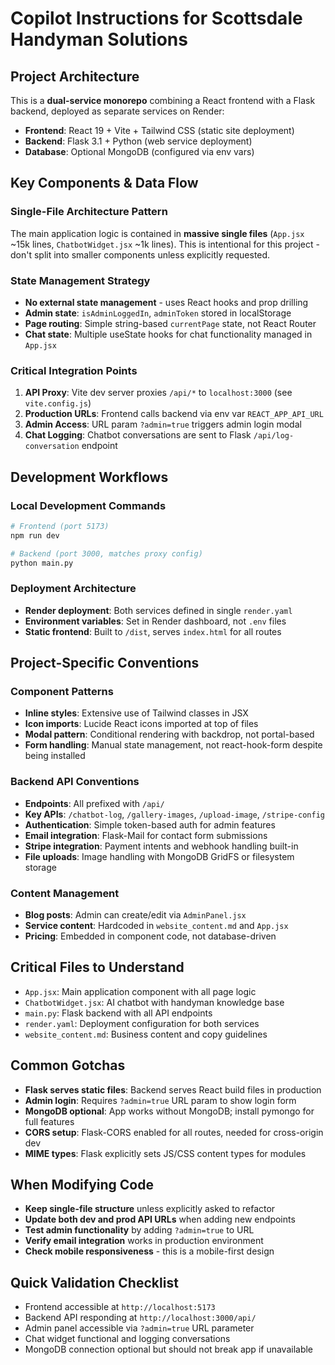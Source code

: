 # Copilot Instructions for Scottsdale Handyman Solutions

## Project Architecture

This is a **dual-service monorepo** combining a React frontend with a Flask backend, deployed as separate services on Render:

- **Frontend**: React 19 + Vite + Tailwind CSS (static site deployment)
- **Backend**: Flask 3.1 + Python (web service deployment)
- **Database**: Optional MongoDB (configured via env vars)

## Key Components & Data Flow

### Single-File Architecture Pattern
The main application logic is contained in **massive single files** (`App.jsx` ~15k lines, `ChatbotWidget.jsx` ~1k lines). This is intentional for this project - don't split into smaller components unless explicitly requested.

### State Management Strategy
- **No external state management** - uses React hooks and prop drilling
- **Admin state**: `isAdminLoggedIn`, `adminToken` stored in localStorage
- **Page routing**: Simple string-based `currentPage` state, not React Router
- **Chat state**: Multiple useState hooks for chat functionality managed in `App.jsx`

### Critical Integration Points
1. **API Proxy**: Vite dev server proxies `/api/*` to `localhost:3000` (see `vite.config.js`)
2. **Production URLs**: Frontend calls backend via env var `REACT_APP_API_URL`
3. **Admin Access**: URL param `?admin=true` triggers admin login modal
4. **Chat Logging**: Chatbot conversations are sent to Flask `/api/log-conversation` endpoint

## Development Workflows

### Local Development Commands
```bash
# Frontend (port 5173)
npm run dev

# Backend (port 3000, matches proxy config)
python main.py
```

### Deployment Architecture
- **Render deployment**: Both services defined in single `render.yaml`
- **Environment variables**: Set in Render dashboard, not `.env` files
- **Static frontend**: Built to `/dist`, serves `index.html` for all routes

## Project-Specific Conventions

### Component Patterns
- **Inline styles**: Extensive use of Tailwind classes in JSX
- **Icon imports**: Lucide React icons imported at top of files
- **Modal pattern**: Conditional rendering with backdrop, not portal-based
- **Form handling**: Manual state management, not react-hook-form despite being installed

### Backend API Conventions
- **Endpoints**: All prefixed with `/api/`
- **Key APIs**: `/chatbot-log`, `/gallery-images`, `/upload-image`, `/stripe-config`
- **Authentication**: Simple token-based auth for admin features
- **Email integration**: Flask-Mail for contact form submissions
- **Stripe integration**: Payment intents and webhook handling built-in
- **File uploads**: Image handling with MongoDB GridFS or filesystem storage

### Content Management
- **Blog posts**: Admin can create/edit via `AdminPanel.jsx`
- **Service content**: Hardcoded in `website_content.md` and `App.jsx`
- **Pricing**: Embedded in component code, not database-driven

## Critical Files to Understand
- `App.jsx`: Main application component with all page logic
- `ChatbotWidget.jsx`: AI chatbot with handyman knowledge base
- `main.py`: Flask backend with all API endpoints
- `render.yaml`: Deployment configuration for both services
- `website_content.md`: Business content and copy guidelines

## Common Gotchas
- **Flask serves static files**: Backend serves React build files in production
- **Admin login**: Requires `?admin=true` URL param to show login form
- **MongoDB optional**: App works without MongoDB; install pymongo for full features
- **CORS setup**: Flask-CORS enabled for all routes, needed for cross-origin dev
- **MIME types**: Flask explicitly sets JS/CSS content types for modules

## When Modifying Code
- **Keep single-file structure** unless explicitly asked to refactor
- **Update both dev and prod API URLs** when adding new endpoints
- **Test admin functionality** by adding `?admin=true` to URL
- **Verify email integration** works in production environment
- **Check mobile responsiveness** - this is a mobile-first design

## Quick Validation Checklist
- Frontend accessible at `http://localhost:5173`
- Backend API responding at `http://localhost:3000/api/`
- Admin panel accessible via `?admin=true` URL parameter
- Chat widget functional and logging conversations
- MongoDB connection optional but should not break app if unavailable
